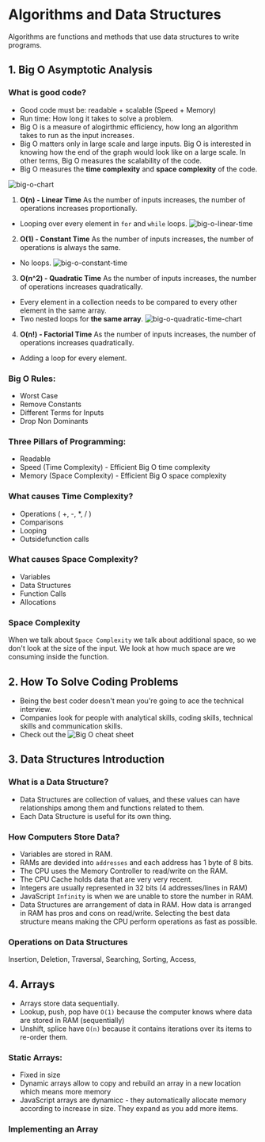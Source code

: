 # Algorithms and Data Structures

Algorithms are functions and methods that use data structures to write programs.

## 1. Big O Asymptotic Analysis

### What is good code?

- Good code must be: readable + scalable (Speed + Memory)
- Run time: How long it takes to solve a problem.
- Big O is a measure of alogirthmic efficiency, how long an algorithm takes to run as the input increases.
- Big O matters only in large scale and large inputs. Big O is interested in knowing how the end of the graph would look like on a large scale. In other terms, Big O measures the scalability of the code.
- Big O measures the **time complexity** and **space complexity** of the code.

![big-o-chart](https://i.ibb.co/GtY4wJm/big-O-chart.png)

1. **O(n) - Linear Time**
   As the number of inputs increases, the number of operations increases proportionally.

- Looping over every element in `for` and `while` loops.
  ![big-o-linear-time](https://i.ibb.co/84J8zV6/o-n-chart.png)

2. **O(1) - Constant Time**
   As the number of inputs increases, the number of operations is always the same.

- No loops.
  ![big-o-constant-time](https://i.ibb.co/dMpwJ4L/o-1-chart.png)

3. **O(n^2) - Quadratic Time**
   As the number of inputs increases, the number of operations increases quadratically.

- Every element in a collection needs to be compared to every other element in the same array.
- Two nested loops for **the same array**.
  ![big-o-quadratic-time-chart](https://i.ibb.co/XVBTpSg/o-n-2-chart.png)

4. **O(n!) - Factorial Time**
   As the number of inputs increases, the number of operations increases quadratically.

- Adding a loop for every element.

### Big O Rules:

- Worst Case
- Remove Constants
- Different Terms for Inputs
- Drop Non Dominants

### Three Pillars of Programming:

- Readable
- Speed (Time Complexity) - Efficient Big O time complexity
- Memory (Space Complexity) - Efficient Big O space complexity

### What causes Time Complexity?

- Operations ( +, -, *, / )
- Comparisons
- Looping
- Outsidefunction calls

### What causes Space Complexity?

- Variables
- Data Structures
- Function Calls
- Allocations

### Space Complexity

When we talk about `Space Complexity` we talk about additional space, so we don't look at the size of the input. We look at how much space are we consuming inside the function.

## 2. How To Solve Coding Problems

- Being the best coder doesn't mean you're going to ace the technical interview.
- Companies look for people with analytical skills, coding skills, technical skills and communication skills.
- Check out the ![Big O cheat sheet](https://drive.google.com/file/d/1p_TSyks3Lz-dCIfu2DkNY6zTgM2wGpaT/view?usp=sharing)

## 3. Data Structures Introduction

### What is a Data Structure?

- Data Structures are collection of values, and these values can have relationships among them and functions related to them.
- Each Data Structure is useful for its own thing.

### How Computers Store Data?

- Variables are stored in RAM.
- RAMs are devided into `addresses` and each address has 1 byte of 8 bits.
- The CPU uses the Memory Controller to read/write on the RAM.
- The CPU Cache holds data that are very very recent.
- Integers are usually represented in 32 bits (4 addresses/lines in RAM)
- JavaScript `Infinity` is when we are unable to store the number in RAM.
- Data Structures are arrangement of data in RAM. How data is arranged in RAM has pros and cons on read/write. Selecting the best data structure means making the CPU perform operations as fast as possible.

### Operations on Data Structures

Insertion, Deletion, Traversal, Searching, Sorting, Access,

## 4. Arrays

- Arrays store data sequentially.
- Lookup, push, pop have `O(1)` because the computer knows where data are stored in RAM (sequentially)
- Unshift, splice have `O(n)` because it contains iterations over its items to re-order them.

### Static Arrays:

- Fixed in size
- Dynamic arrays allow to copy and rebuild an array in a new location which means more memory
- JavaScript arrays are dynamicc - they automatically allocate memory according to increase in size. They expand as you add more items.

### Implementing an Array
